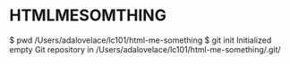 # HTMLMESOMTHING

$ pwd
/Users/adalovelace/lc101/html-me-something
$ git init
Initialized empty Git repository in /Users/adalovelace/lc101/html-me-something/.git/
